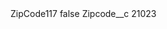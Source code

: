 <?xml version="1.0" encoding="UTF-8"?>
<CustomMetadata xmlns="http://soap.sforce.com/2006/04/metadata" xmlns:xsi="http://www.w3.org/2001/XMLSchema-instance" xmlns:xsd="http://www.w3.org/2001/XMLSchema">
    <label>ZipCode117</label>
    <protected>false</protected>
    <values>
        <field>Zipcode__c</field>
        <value xsi:type="xsd:string">21023</value>
    </values>
</CustomMetadata>
